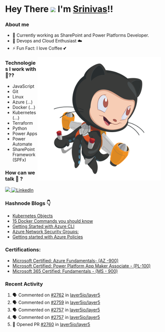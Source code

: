 #  Hey There <img src="https://github.com/TheDudeThatCode/TheDudeThatCode/blob/master/Assets/Hi.gif" width="29px"> I'm [Srinivas](https://www.linkedin.com/in/srinivas-karnati)!!

### About me




- 🔭 Currently working as SharePoint and Power Platforms Developer.
- 🌱 Devops and Cloud Enthusiast ☁️
- ⚡ Fun Fact: I love Coffee  💕

<img align="right" alt="PNG" src="https://github.com/karnatisrinivas/karnatisrinivas/blob/main/cat.png" width="400" height="400" />

### Technologies I work with 🤔??
- JavaScript
- Git
- Linux
- Azure (...)
- Docker (...)
- Kubernetes (...)
- Terraform
- Python
- Power Apps
- Power Automate
- SharePoint Framework (SPFx)

### How can we talk 💬 ?

<a href="https://twitter.com/__karnati"><img src="https://img.shields.io/twitter/follow/__karnati?color=blue&label=%40__karnati&logo=twitter&style=for-the-badge" height="30"> </a>
   <a href="https://www.linkedin.com/in/srinivas-karnati"><img alt="LinkedIn" title="LinkedIn" src="https://img.shields.io/badge/-LinkedIn-blue?style=for-the-badge&logo=Linkedin&logoColor=white" height="30"/></a>

<!-- <p align="center">
	<img width="48%" src="https://github-readme-stats.vercel.app/api?username=karnatisrinivas&show_icons=true&theme=dark" />
  <img width="48%" src="https://github-readme-streak-stats.herokuapp.com/?user=karnatisrinivas&theme=dark" />
</p>
 -->
### Hashnode Blogs 👇
<!-- HASHNODE_BLOG:START -->
- [Kubernetes Objects](https://srinivaskarnati.hashnode.dev/kubernetes-objects-cl1egvhbs01e5cznv62fd3i1n)
- [15 Docker Commands you should know](https://srinivaskarnati.hashnode.dev/15-docker-commands-you-should-know-cl0hqto7h030w28nv1gzccime)
- [Getting Started with Azure CLI](https://srinivaskarnati.hashnode.dev/getting-started-with-azure-cli-cl0cilygk04hv2rnvhmli5e5s)
- [Azure Network Security Groups:](https://srinivaskarnati.hashnode.dev/azure-network-security-groups-cl06s1mn10g8zudnvgtcl8tzv)
- [Getting started with Azure Policies](https://srinivaskarnati.hashnode.dev/getting-started-with-azure-policies-ckzy3ener000e8lnv4gkzddnk)
<!-- HASHNODE_BLOG:END -->

### Certifications:

- [Microsoft Certified: Azure Fundamentals- (AZ -900)](https://www.credly.com/badges/2af168c1-1c47-4f2c-a378-16e972b31cd2/public_url)
- [Microsoft Certified: Power Platform App Maker Associate - (PL-100)](https://www.credly.com/badges/0ab34c2c-254f-49da-8ce2-ca44d1a2242c/public_url)
- [Microsoft 365 Certified: Fundamentals - (MS - 900)](https://www.credly.com/badges/d296e48a-4db1-4236-a6cb-ed1f0d19f30e/public_url)

### Recent Activity
<!--START_SECTION:activity-->
1. 🗣 Commented on [#2762](https://github.com/layer5io/layer5/issues/2762) in [layer5io/layer5](https://github.com/layer5io/layer5)
2. 🗣 Commented on [#2759](https://github.com/layer5io/layer5/issues/2759) in [layer5io/layer5](https://github.com/layer5io/layer5)
3. 🗣 Commented on [#2757](https://github.com/layer5io/layer5/issues/2757) in [layer5io/layer5](https://github.com/layer5io/layer5)
4. 🗣 Commented on [#2757](https://github.com/layer5io/layer5/issues/2757) in [layer5io/layer5](https://github.com/layer5io/layer5)
5. 💪 Opened PR [#2760](https://github.com/layer5io/layer5/pull/2760) in [layer5io/layer5](https://github.com/layer5io/layer5)
<!--END_SECTION:activity-->
